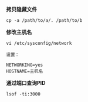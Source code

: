 __拷贝隐藏文件__

```
cp -a /path/to/a/. /path/to/b
```

__修改主机名__

```
vi /etc/sysconfig/network

设置：

NETWORKING=yes
HOSTNAME=主机名
```

__通过端口查询PID__

```
lsof -ti:3000
```
